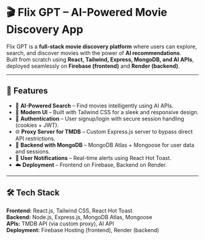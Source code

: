 # 🎬 Flix GPT – AI-Powered Movie Discovery App  

Flix GPT is a **full-stack movie discovery platform** where users can explore, search, and discover movies with the power of **AI recommendations**.  
Built from scratch using **React, Tailwind, Express, MongoDB, and AI APIs**, deployed seamlessly on **Firebase (frontend)** and **Render (backend)**.  

---

## 🚀 Features  

- 🔎 **AI-Powered Search** – Find movies intelligently using AI APIs.  
- 🎨 **Modern UI** – Built with Tailwind CSS for a sleek and responsive design.  
- 🔑 **Authentication** – User signup/login with secure session handling (cookies + JWT).  
- 🌐 **Proxy Server for TMDB** – Custom Express.js server to bypass direct API restrictions.  
- 📡 **Backend with MongoDB** – MongoDB Atlas + Mongoose for user data and sessions.  
- 🔔 **User Notifications** – Real-time alerts using React Hot Toast.  
- ☁️ **Deployment** – Frontend on Firebase, Backend on Render.  

---

## 🛠️ Tech Stack  

**Frontend:** React.js, Tailwind CSS, React Hot Toast  
**Backend:** Node.js, Express.js, MongoDB Atlas, Mongoose  
**APIs:** TMDB API (via custom proxy), AI API  
**Deployment:** Firebase Hosting (frontend), Render (backend)  
